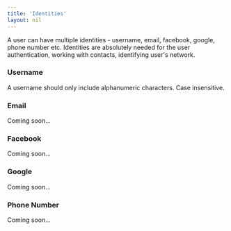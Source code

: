 ```yaml
---
title: 'Identities'
layout: nil
---
```


A user can have multiple identities - username, email, facebook, google, phone number etc. Identities are absolutely needed for the user authentication, working with contacts, identifying user's network. 

### Username

A username should only include alphanumeric characters. Case insensitive. 

### Email

Coming soon...

### Facebook

Coming soon...

### Google

Coming soon...

### Phone Number

Coming soon...
